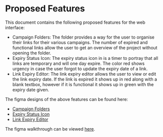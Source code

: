  # Proposed Features
  
 This document contains the following proposed features for the web interface:

- Campaign Folders: The folder provides a way for the user to organise their links for their various campaigns. The number of expired and functional links allow the user to get an overview of the project without opening the folder.
- Expiry Status Icon: The expiry status icon in is a timer to portray that all links are temporary and will one day expire. The color red shows urgency in case the user forgot to update the expiry date of a link.
- Link Expiry Editor: The link expiry editor allows the user to view or edit the link expiry date. If the link is expired it shows up in red along with a blank textbox, however if it is functional it shows up in green with the expiry date given.

The figma designs of the above features can be found here:

- [Campaign Folders](../../images/Folder.png)
- [Expiry Status Icon](../../images/Expiry%20Status.png)
- [Link Expiry Editor](../../images/Expiry%20Editor.png)

The figma walkthrough can be viewed [here](https://www.figma.com/proto/IFo3ZztIKWZYFc8qTUeFFT/Link-Shortner-App-Design?type=design&node-id=10-50&scaling=min-zoom&page-id=0%3A1&starting-point-node-id=10%3A50).
